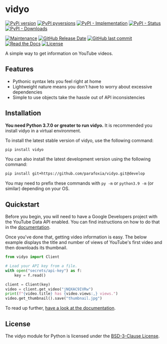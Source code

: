 # vidyo

[![PyPi version](https://img.shields.io/pypi/v/vidyo.svg)](https://pypi.python.org/pypi/vidyo/)
[![PyPI pyversions](https://img.shields.io/pypi/pyversions/vidyo.svg)](https://pypi.python.org/pypi/vidyo/)
[![PyPI - Implementation](https://img.shields.io/pypi/implementation/vidyo)](https://pypi.python.org/pypi/vidyo/)
[![PyPI - Status](https://img.shields.io/pypi/status/vidyo)](https://pypi.python.org/pypi/vidyo/)
[![PyPI - Downloads](https://img.shields.io/pypi/dm/vidyo)](https://pypi.python.org/pypi/vidyo/)

[![Maintenance](https://img.shields.io/maintenance/yes/2021)](https://github.com/parafoxia/vidyo)
[![GitHub Release Date](https://img.shields.io/github/release-date/parafoxia/vidyo)](https://github.com/parafoxia/vidyo)
[![GitHub last commit](https://img.shields.io/github/last-commit/parafoxia/vidyo)](https://github.com/parafoxia/vidyo)
[![Read the Docs](https://img.shields.io/readthedocs/vidyo)](https://vidyo.readthedocs.io/en/latest/index.html)
[![License](https://img.shields.io/github/license/parafoxia/vidyo.svg)](https://github.com/parafoxia/vidyo/blob/main/LICENSE)

A simple way to get information on YouTube videos.

## Features

- Pythonic syntax lets you feel right at home
- Lightweight nature means you don't have to worry about excessive dependencies
- Simple to use objects take the hassle out of API inconsistencies

## Installation

**You need Python 3.7.0 or greater to run vidyo.** It is recommended you install vidyo in a virtual environment.

To install the latest stable version of vidyo, use the following command:
```sh
pip install vidyo
```

You can also install the latest development version using the following command:
```sh
pip install git+https://github.com/parafoxia/vidyo.git@develop
```

You may need to prefix these commands with `py -m` or `python3.9 -m` (or similar) depending on your OS.

## Quickstart

Before you begin, you will need to have a Google Developers project with the YouTube Data API enabled. You can find instructions on how to do that in the [documentation](https://vidyo.readthedocs.io/en/latest/starting/google-dev.html).

Once you've done that, getting video information is easy. The below example displays the title and number of views of YouTube's first video and then downloads its thumbnail.

```py
from vidyo import Client

# Load your API key from a file.
with open("secrets/api-key") as f:
    key = f.read()

client = Client(key)
video = client.get_video("jNQXAC9IVRw")
print(f"{video.title} has {video.views:,} views.")
video.get_thumbnail().save("thumbnail.jpg")
```

To read up further, [have a look at the documentation](https://vidyo.readthedocs.io/en/latest/).

## License

The vidyo module for Python is licensed under the [BSD-3-Clause License](https://github.com/parafoxia/vidyo/blob/main/LICENSE).
